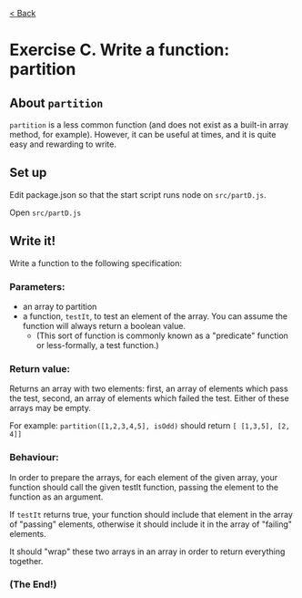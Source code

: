 [< Back](./README.md)

# Exercise C. Write a function: partition

## About `partition`

`partition` is a less common function (and does not exist as a built-in array method, for example). However, it can be useful at times, and it is quite easy and rewarding to write.

## Set up

Edit package.json so that the start script runs node on `src/partD.js`.

Open `src/partD.js`

## Write it!

Write a function to the following specification:

### Parameters:

- an array to partition
- a function, `testIt`, to test an element of the array. You can assume the function will always return a boolean value.
  - (This sort of function is commonly known as a "predicate" function or less-formally, a test function.)

### Return value:

Returns an array with two elements: first, an array of elements which pass the test, second, an array of elements which failed the test. Either of these arrays may be empty.

For example: `partition([1,2,3,4,5], isOdd)` should return `[ [1,3,5], [2, 4]]`

### Behaviour:

In order to prepare the arrays, for each element of the given array, your function should call the given testIt function, passing the element to the function as an argument.

If `testIt` returns true, your function should include that element in the array of "passing" elements, otherwise it should include it in the array of "failing" elements.

It should "wrap" these two arrays in an array in order to return everything together.

### (The End!)
